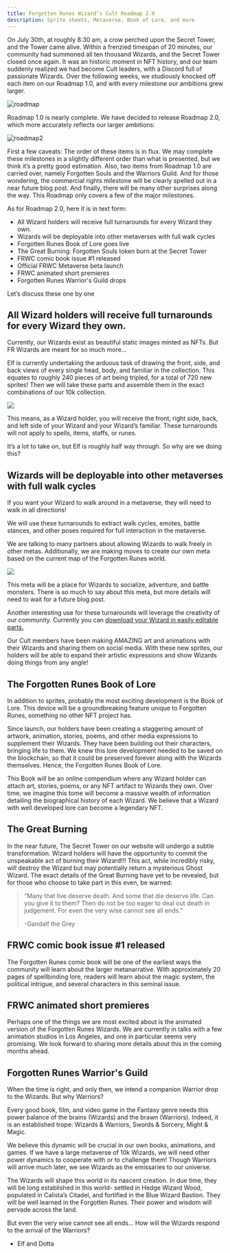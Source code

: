 ```yaml
---
title: Forgotten Runes Wizard’s Cult Roadmap 2.0
description: Sprite sheets, Metaverse, Book of Lore, and more
---
```


On July 30th, at roughly 8:30 am, a crow perched upon the Secret Tower, and the Tower came alive. Within a frenzied timespan of 20 minutes, our community had summoned all ten thousand Wizards, and the Secret Tower closed once again. It was an historic moment in NFT history, and our team suddenly realized we had become Cult leaders, with a Discord full of passionate Wizards. Over the following weeks, we studiously knocked off each item on our Roadmap 1.0, and with every milestone our ambitions grew larger.

![roadmap](https://user-images.githubusercontent.com/70826742/130158226-57424412-0088-4270-9482-f517a858dd9a.png)

Roadmap 1.0 is nearly complete. We have decided to release Roadmap 2.0, which more accurately reflects our larger ambitions:

![roadmap2](https://user-images.githubusercontent.com/70826742/130158243-ad5c15ba-81ac-4d3b-a473-f1b83bc7aec4.png)

First a few caveats:
The order of these items is in flux. We may complete these milestones in a slightly different order than what is presented, but we think it’s a pretty good estimation.
Also, two items from Roadmap 1.0 are carried over, namely Forgotten Souls and the Warriors Guild. And for those wondering, the commercial rights milestone will be clearly spelled out in a near future blog post. And finally, there will be many other surprises along the way. This Roadmap only covers a few of the major milestones.

As for Roadmap 2.0, here it is in text form:

- All Wizard holders will receive full turnarounds for every Wizard they own.
- Wizards will be deployable into other metaverses with full walk cycles
- Forgotten Runes Book of Lore goes live
- The Great Burning: Forgotten Souls token burn at the Secret Tower
- FRWC comic book issue #1 released
- Official FRWC Metaverse beta launch
- FRWC animated short premieres
- Forgotten Runes Warrior's Guild drops

Let’s discuss these one by one

## All Wizard holders will receive full turnarounds for every Wizard they own.

Currently, our Wizards exist as beautiful static images minted as NFTs. But FR Wizards are meant for so much more...

Elf is currently undertaking the arduous task of drawing the front, side, and back views of every single head, body, and familiar in the collection. This equates to roughly 240 pieces of art being tripled, for a total of 720 new sprites! Then we will take these parts and assemble them in the exact combinations of our 10k collection.

![](https://i.imgur.com/yDy4XJz.gif)

This means, as a Wizard holder, you will receive the front, right side, back, and left side of your Wizard and your Wizard’s familiar. These turnarounds will not apply to spells, items, staffs, or runes.

It’s a lot to take on, but Elf is roughly half way through. So why are we doing this?

## Wizards will be deployable into other metaverses with full walk cycles

If you want your Wizard to walk around in a metaverse, they will need to walk in all directions!

We will use these turnarounds to extract walk cycles, emotes, battle stances, and other poses required for full interaction in the metaverse.

We are talking to many partners about allowing Wizards to walk freely in other metas. Additionally, we are making moves to create our own meta based on the current map of the Forgotten Runes world.

![](https://i.imgur.com/ku9ZiuW.png)

This meta will be a place for Wizards to socialize, adventure, and battle monsters. There is so much to say about this meta, but more details will need to wait for a future blog post.

Another interesting use for these turnarounds will leverage the creativity of our community. Currently you can [download your Wizard in easily editable parts.](/posts/how-to-use-aseprite-for-wizards)

Our Cult members have been making AMAZING art and animations with their Wizards and sharing them on social media. With these new sprites, our holders will be able to expand their artistic expressions and show Wizards doing things from any angle!

## The Forgotten Runes Book of Lore

In addition to sprites, probably the most exciting development is the Book of Lore. This device will be a groundbreaking feature unique to Forgotten Runes, something no other NFT project has.

Since launch, our holders have been creating a staggering amount of artwork, animation, stories, poems, and other media expressions to supplement their Wizards. They have been building out their characters, bringing life to them. We knew this lore development needed to be saved on the blockchain, so that it could be preserved forever along with the Wizards themselves. Hence, the Forgotten Runes Book of Lore.

This Book will be an online compendium where any Wizard holder can attach art, stories, poems, or any NFT artifact to Wizards they own. Over time, we imagine this tome will become a massive wealth of information detailing the biographical history of each Wizard. We believe that a Wizard with well developed lore can become a legendary NFT.

## The Great Burning

In the near future, The Secret Tower on our website will undergo a subtle transformation. Wizard holders will have the opportunity to commit the unspeakable act of burning their Wizard!!! This act, while incredibly risky, will destroy the Wizard but may potentially return a mysterious Ghost Wizard. The exact details of the Great Burning have yet to be revealed, but for those who choose to take part in this even, be warned:

> “Many that live deserve death. And some that die deserve life. Can you give it to them? Then do not be too eager to deal out death in judgement. For even the very wise cannot see all ends.”
>
> -Gandalf the Grey

## FRWC comic book issue #1 released

The Forgotten Runes comic book will be one of the earliest ways the community will learn about the larger metanarrative. With approximately 20 pages of spellbinding lore, readers will learn about the magic system, the political intrigue, and several characters in this seminal issue.

## FRWC animated short premieres

Perhaps one of the things we are most excited about is the animated version of the Forgotten Runes Wizards. We are currently in talks with a few animation studios in Los Angeles, and one in particular seems very promising. We look forward to sharing more details about this in the coming months ahead.

## Forgotten Runes Warrior's Guild

When the time is right, and only then, we intend a companion Warrior drop to the Wizards. But why Warriors?

Every good book, film, and video game in the Fantasy genre needs this power balance of the brains (Wizards) and the brawn (Warriors). Indeed, it is an established trope: Wizards & Warriors, Swords & Sorcery, Might & Magic.

We believe this dynamic will be crucial in our own books, animations, and games. If we have a large metaverse of 10k Wizards, we will need other power dynamics to cooperate with or to challenge them!
Though Warriors will arrive much later, we see Wizards as the emissaries to our universe.

The Wizards will shape this world in its nascent creation. In due time, they will be long established in this world- settled in Hedge Wizard Wood, populated in Calista’s Citadel, and fortified in the Blue Wizard Bastion. They will be well learned in the Forgotten Runes. Their power and wisdom will pervade across the land.

But even the very wise cannot see all ends...
How will the Wizards respond to the arrival of the Warriors?

- Elf and Dotta
